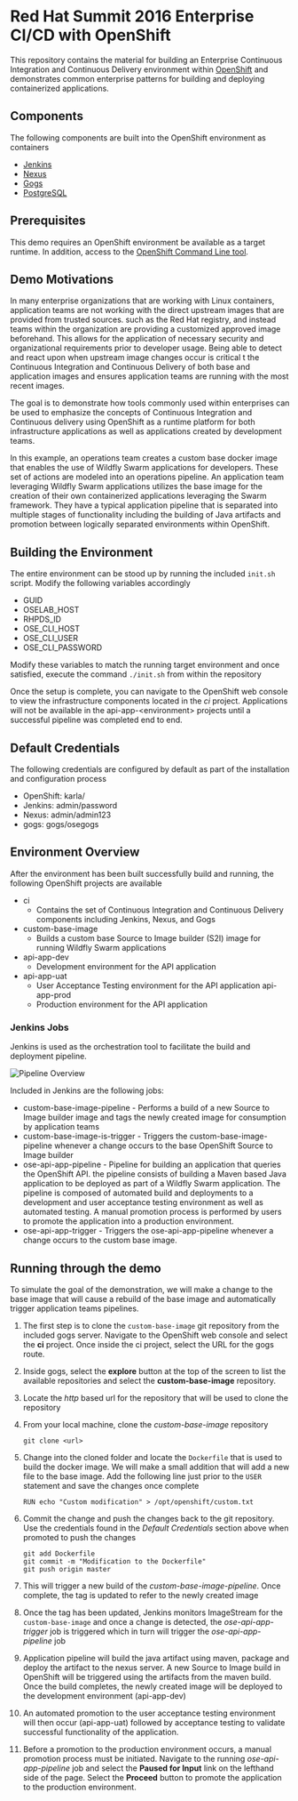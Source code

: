 Red Hat Summit 2016 Enterprise CI/CD with OpenShift
==============================

This repository contains the material for building an Enterprise Continuous Integration and Continuous Delivery environment within [OpenShift](https://www.openshift.com/) and demonstrates common enterprise patterns for building and deploying containerized applications.


## Components

The following components are built into the OpenShift environment as containers

* [Jenkins](https://jenkins.io/)
* [Nexus](http://www.sonatype.org/nexus/)
* [Gogs](https://gogs.io/)
* [PostgreSQL](https://www.postgresql.org/)

## Prerequisites

This demo requires an OpenShift environment be available as a target runtime. In addition, access to the [OpenShift Command Line tool](https://access.redhat.com/downloads/content/290). 

## Demo Motivations

In many enterprise organizations that are working with Linux containers, application teams are not working with the direct upstream images that are provided from trusted sources. such as the Red Hat registry, and instead teams within the organization are providing a customized approved image beforehand. This allows for the application of necessary security and organizational requirements prior to developer usage. Being able to detect and react upon when upstream image changes occur is critical t the Continuous Integration and Continuous Delivery of both base and application images and ensures application teams are running with the most recent images. 

The goal is to demonstrate how tools commonly used within enterprises can be used to emphasize the concepts of Continuous Integration and Continuous delivery using OpenShift as a runtime platform for both infrastructure applications as well as applications created by development teams. 

In this example, an operations team creates a custom base docker image that enables the use of Wildfly Swarm applications for developers. These set of actions are modeled into an operations pipeline. An application team leveraging Wildfly Swarm applications utilizes the base image for the creation of their own containerized applications leveraging the Swarm framework. They have a typical application pipeline that is separated into multiple stages of functionality including the building of Java artifacts and promotion between logically separated environments within OpenShift.

## Building the Environment

The entire environment can be stood up by running the included `init.sh` script.  Modify the following variables accordingly

* GUID
* OSELAB_HOST
* RHPDS_ID
* OSE_CLI_HOST
* OSE_CLI_USER
* OSE_CLI_PASSWORD

Modify these variables to match the running target environment and once satisfied, execute the command `./init.sh` from within the repository

Once the setup is complete, you can navigate to the OpenShift web console to view the infrastructure components located in the *ci* project. Applications will not be available in the api-app-&lt;environment&gt; projects until a successful pipeline was completed end to end.

##  Default Credentials

The following credentials are configured by default as part of the installation and configuration process

* OpenShift: karla/<default rhpds password>
* Jenkins: admin/password
* Nexus: admin/admin123
* gogs: gogs/osegogs


## Environment Overview

After the environment has been built successfully build and running, the following OpenShift projects are available 

* ci
	* Contains the set of Continuous Integration and Continuous Delivery components including Jenkins, Nexus, and Gogs
* custom-base-image
	* Builds a custom base Source to Image builder (S2I) image for running Wildfly Swarm applications
* api-app-dev
	* Development environment for the API application
* api-app-uat
	* User Acceptance Testing environment for the API application
 api-app-prod
	* Production environment for the API application

### Jenkins Jobs

Jenkins is used as the orchestration tool to facilitate the build and deployment pipeline. 

![Pipeline Overview](docs/images/jenkins-pipeline.png)


Included in Jenkins are the following jobs:

* custom-base-image-pipeline - Performs a build of a new Source to Image builder image and tags the newly created image for consumption by application teams
* custom-base-image-is-trigger - Triggers the custom-base-image-pipeline whenever a change occurs to the base OpenShift Source to Image builder
* ose-api-app-pipeline - Pipeline for building an application that queries the OpenShift API. the pipeline consists of building a Maven based Java application to be deployed as part of a Wildfly Swarm application. The pipeline is composed of automated build and deployments to a development and user acceptance testing environment as well as automated testing. A manual promotion process is performed by users to promote the application into a production environment. 
* ose-api-app-trigger - Triggers the ose-api-app-pipeline whenever a change occurs to the custom base image. 


## Running through the demo

To simulate the goal of the demonstration, we will make a change to the base image that will cause a rebuild of the base image and automatically trigger application teams pipelines. 

1. The first step is to clone the `custom-base-image` git repository from the included gogs server. Navigate to the OpenShift web console and select the **ci** project. Once inside the ci project, select the URL for the gogs route. 
2. Inside gogs, select the **explore** button at the top of the screen to list the available repositories and select the **custom-base-image** repository.
3. Locate the *http* based url for the repository that will be used to clone the repository
4. From your local machine, clone the *custom-base-image* repository

    ```    
    git clone <url>
    ```
5. Change into the cloned folder and locate the `Dockerfile` that is used to build the docker image. We will make a small addition that will add a new file to the base image. Add the following line just prior to the `USER` statement and save the changes once complete

    ```
    RUN echo "Custom modification" > /opt/openshift/custom.txt
    ```
6. Commit the change and push the changes back to the git repository. Use the credentials found in the *Default Credentials* section above when promoted to push the changes

    ```
    git add Dockerfile
    git commit -m "Modification to the Dockerfile"
    git push origin master
    ```
7. This will trigger a new build of the *custom-base-image-pipeline*. Once complete, the tag is updated to refer to the newly created image
8. Once the tag has been updated, Jenkins monitors ImageStream for the `custom-base-image` and once a change is detected, the *ose-api-app-trigger* job is triggered which in turn will trigger the *ose-api-app-pipeline* job
9. Application pipeline will build the java artifact using maven, package and deploy the artifact to the nexus server. A new Source to Image build in OpenShift will be triggered using the artifacts from the maven build. Once the build completes, the newly created image will be deployed to the development environment (api-app-dev)
10. An automated promotion to the user acceptance testing environment will then occur (api-app-uat) followed by acceptance testing to validate successful functionality of the application.
11. Before a promotion to the production environment occurs, a manual promotion process must be initiated. Navigate to the running *ose-api-app-pipeline* job and select the **Paused for Input** link on the lefthand side of the page. Select the **Proceed** button to promote the application to the production environment. 